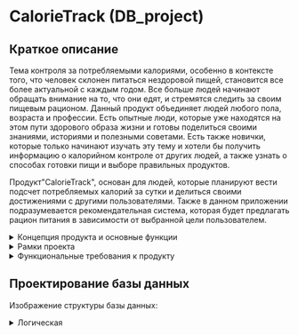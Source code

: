 # CalorieTrack (DB_project)

## Краткое описание
Тема контроля за потребляемыми калориями, особенно в контексте того, что человек склонен питаться нездоровой пищей, становится все более актуальной с каждым годом. Все больше людей начинают обращать внимание на то, что они едят, и стремятся следить за своим пищевым рационом. Данный продукт объединяет людей любого пола, возраста и профессии. Есть опытные люди, которые уже находятся на этом пути здорового образа жизни и готовы поделиться своими знаниями, историями и полезными советами. Есть также новички, которые только начинают изучать эту тему и хотели бы получить информацию о калорийном контроле от других людей, а также узнать о способах готовки пищи и выборе правильных продуктов.

Продукт"CalorieTrack", основан для людей, которые планируют вести подсчет потребляемых калорий за сутки и делиться своими достижениями с другими пользователями. Также в данном приложении подразумевается рекомендательная система, которая будет предлагать рацион питания в зависимости от выбранной цели пользователем.

<details>
  <summary>Концепция продукта и основные функции</summary>
  
  Приложение создается для людей, увлеченных темой подсчета калорий и ведения здорового образа жизни - от новичков, которые только собираются начать путь в отслеживании потребляемых калорий, до профи, которые уже находятся давно в теме правильного питания. Данный продукт будет закрывать несколько потребностей людей:

  1. Поделиться собственным опытом с другими людьми.
  2. Показать свои достижения связанные с тематикой правильного питания.
  3. Просмотр рецептов, которые будут показаны в зависимости от выбранной цели человека.

  Концепция предлагает три основных принципиально различающихся вида взаимодействия с продуктом. Первый - размещение информации (публикация постов), второй - просмотр информации, размещенной другими пользователями и третий - подсчет потребляемых калорий и просмотр рекомендательных рецептов.

  Основные функции, реализуемые в продукте:

  1. Создание собственного профиля
  2. Публикация поста от своего имени
  3. Поиск размещенных постов по конкретным фильтрам
  4. Ввод потребляемых продуктов за сутки
  5. Просмотр статистики за сутки
  6. Добавление/удаление конкретных блюд в категорию "избранное"
  7. Изменение информации о пользователе
  
</details>

<details>
  <summary>Рамки проекта</summary>
  
  Must do:
  1. Регистрация пользователя
  2. Сброс пароля
  3. Добавление блюд для конкретного приема пищи
  4. Добавлени/удаление продукта из категории "избранное"
  5. Изменение информации о пользователе
  6. Удаление аккаунта
  7. Возможность разлогиниться с приложения
  8. Публикация постов
  9. Просмотр постов других пользователей
  
  Should do:
  1. Отмечание поста как понравившегося
  2. Просмотр рекомендательных рецептов
  
</details>


<details>
  <summary> Функциональные требования к продукту </summary>  
  
1. Продукт должен позволить пользователю вести учет личных финансов:
    - Система должна позволить пользователю добавлять операции
    - При добавлении операции пользователь вводит несколько параметров:
        - Тип операции (доход/расход)
        - Сумма операции
        - Дата и время операции
            - Значение по умолчанию это текущая дата
        - Категория операции (необязательное поле)
            - Для заполнения поля "категория" пользователь должен передать:
                - Название категории
            - У каждой операции может быть максимум 1 категория
            - У каждой операции может быть минимум 0 категорий
    - Система должна позволить пользователю изменять конкретные операции
    - Система должна позволить пользователю удалять конкретные операции

2. Продукт должен позволить пользователю зарегистрироваться в системе:
     - Система должна позволить пользователю ввести поле имя
     - Система должна позволить пользователю ввести поле фамилия
     - Система должна позволить пользователю ввести поле email
     - Система должна позволить пользователю ввести поле пароль

3. Продукт должен позволить пользователю авторизоваться:
     - Пользователь заполняет два поля: email и пароль
  
4. Продукт должен позволить пользователю посмотреть отчет
     - Пользователь может выбрать определенный промежуток времени, за который будет показана статистика пользователя
       
</details>

## Проектирование базы данных
Изображение структуры базы данных:

<details>
  <summary>Логическая</summary>
  
  ![](https://github.com/i1uh4/DB_project/blob/main/Структура%20БД.png)
</details>
